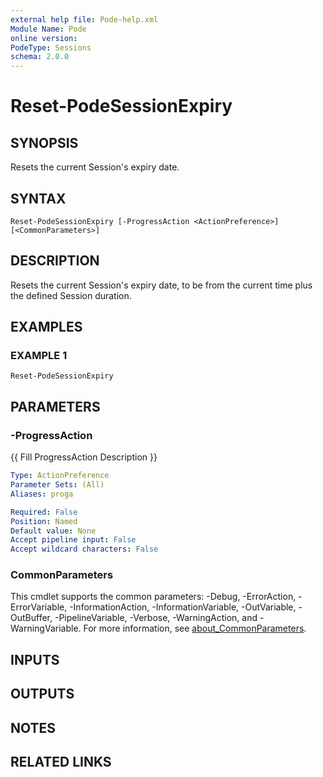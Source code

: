 ```yaml
---
external help file: Pode-help.xml
Module Name: Pode
online version:
PodeType: Sessions
schema: 2.0.0
---
```


# Reset-PodeSessionExpiry

## SYNOPSIS
Resets the current Session's expiry date.

## SYNTAX

```
Reset-PodeSessionExpiry [-ProgressAction <ActionPreference>] [<CommonParameters>]
```

## DESCRIPTION
Resets the current Session's expiry date, to be from the current time plus the defined Session duration.

## EXAMPLES

### EXAMPLE 1
```
Reset-PodeSessionExpiry
```

## PARAMETERS

### -ProgressAction
{{ Fill ProgressAction Description }}

```yaml
Type: ActionPreference
Parameter Sets: (All)
Aliases: proga

Required: False
Position: Named
Default value: None
Accept pipeline input: False
Accept wildcard characters: False
```

### CommonParameters
This cmdlet supports the common parameters: -Debug, -ErrorAction, -ErrorVariable, -InformationAction, -InformationVariable, -OutVariable, -OutBuffer, -PipelineVariable, -Verbose, -WarningAction, and -WarningVariable. For more information, see [about_CommonParameters](http://go.microsoft.com/fwlink/?LinkID=113216).

## INPUTS

## OUTPUTS

## NOTES

## RELATED LINKS
